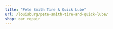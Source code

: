 ```yaml
---
title: "Pete Smith Tire & Quick Lube"
url: /louisburg/pete-smith-tire-and-quick-lube/
shop: car repair
---
```

